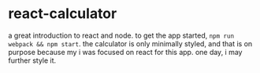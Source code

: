 # react-calculator
a great introduction to react and node. to get the app started, `npm run webpack && npm start`.
the calculator is only minimally styled, and that is on purpose because my i was focused on react for this app. one day, i may further style it.
